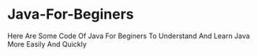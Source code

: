 # Java-For-Beginers
Here Are Some Code Of Java For Beginers To Understand And Learn Java More Easily And Quickly
